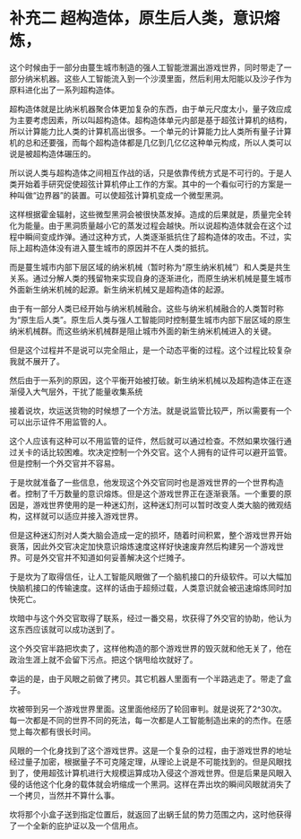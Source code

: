 # 补充二 超构造体，原生后人类，意识熔炼，

这个时候由于一部分由蔓生城市制造的强人工智能泄漏出游戏世界，同时带走了一部分纳米机器。这些人工智能流入到一个沙漠里面，然后利用太阳能以及沙子作为原料进化出了一系列超构造体。

超构造体就是比纳米机器聚合体更加复杂的东西，由于单元尺度太小，量子效应成为主要考虑因素，所以叫超构造体。超构造体单元内部是基于超弦计算机的结构，所以计算能力比人类的计算机高出很多。一个单元的计算能力比人类所有量子计算机的总和还要强，而每个超构造体都是几亿到几亿亿这种单元构成，所以人类可以说是被超构造体碾压的。

所以说人类与超构造体之间相互作战的话，只是依靠传统方式是不可行的。于是人类开始着手研究促使超弦计算机停止工作的方案。其中的一个看似可行的方案是一种叫做“边界器”的装置。可以使超弦计算机变成一个微型黑洞。

这样根据霍金辐射，这些微型黑洞会被很快蒸发掉。造成的后果就是，质量完全转化为能量。由于黑洞质量越小它的蒸发过程会越快。所以说超构造体就会在这个过程中瞬间变成炸弹。通过这种方式，人类逐渐抵抗住了超构造体的攻击。不过，实际上超构造体没有进入蔓生城市的原因并不在人类的抵抗。

而是蔓生城市内部下层区域的纳米机械（暂时称为“原生纳米机械”）和人类是共生关系。通过分解人类的残留物来实现自身的逐渐进化，而原生纳米机械是蔓生城市外面新生纳米机械的起源。新生纳米机械又是超构造体的起源。

由于有一部分人类已经开始与纳米机械融合。这些与纳米机械融合的人类暂时称为“原生后人类”。原生后人类与强人工智能同时控制蔓生城市内部下层区域的原生纳米机械群。而这些纳米机械群是阻止城市外面的新生纳米机械进入的关键。

但是这个过程并不是说可以完全阻止，是一个动态平衡的过程。这个过程比较复杂我就不展开了。

然后由于一系列的原因，这个平衡开始被打破。新生纳米机械以及超构造体正在逐渐侵入大气层外，干扰了能量收集系统

接着说坎，坎运送货物的时候想了一个方法。就是说监管比较严，所以需要有一个可以出示证件不用监管的人。

这个人应该有这种可以不用监管的证件，然后就可以通过检查。不然如果坎强行通过关卡的话比较困难。坎决定控制一个外交官。这个人拥有的证件可以避开监管。但是控制一个外交官并不容易。

于是坎就准备了一些信息，他发现这个外交官同时也是游戏世界的一个世界构造者。控制了千万数量的意识熔炼。但是这个游戏世界正在逐渐衰落。一个重要的原因是，游戏世界使用的是一种迷幻剂，这种迷幻剂可以暂时改变人类大脑的微观结构，这样就可以适应并接入游戏世界。

但是这种迷幻剂对人类大脑会造成一定的损坏，随着时间积累，整个游戏世界开始衰落，因此外交官决定加快意识熔炼速度这样好快速废弃然后构建另一个游戏世界。可是外交官并不知道如何妥善解决这个烂摊子。

于是坎为了取得信任，让人工智能风眼做了一个脑机接口的升级软件。可以大幅加快脑机接口的传输速度。这样的话由于超频过载，人类意识就会被迅速熔炼同时加快死亡。

坎暗中与这个外交官取得了联系，经过一番交易，坎获得了外交官的协助，他认为这东西应该就可以成功送到了。

这个外交官半路把坎卖了，这样他构造的那个游戏世界的毁灭就和他无关了，他在政治生涯上就不会留下污点。把这个锅甩给坎就好了。

幸运的是，由于风眼之前做了拷贝。其它机器人里面有一个半路逃走了。带走了盒子。

坎被带到另一个游戏世界里面。这里面他经历了轮回审判。就是说死了2^30次。每一次都是不同的世界不同的死法，每一次都是人工智能制造出来的的杰作。在感觉上每次都有很长时间。

风眼的一个化身找到了这个游戏世界。这是一个复杂的过程，由于游戏世界的地址经过量子加密，根据量子不可克隆定理，从理论上说是不可能找到的。但是风眼找到了，使用超弦计算机进行大规模运算成功入侵这个游戏世界。但是后果是风眼入侵的话他这个化身的载体就会坍缩成一个黑洞。这样在弄出坎的瞬间风眼就消失了一个拷贝，当然并不算什么事。

坎将那个小盒子送到指定位置后，就返回了出蜗壬鼠的势力范围之内，这时他获得了一个全新的庇护证以及一个信用点。

